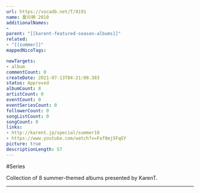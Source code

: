 ```yaml
---
url: https://vocadb.net/T/8191
name: 夏の唄 2010
additionalNames: 
- 
parent: "[[karent-featured-season-albums]]"
related:
- "[[summer]]"
mappedNicoTags:

newTargets:
- album
commentCount: 0
createDate: 2021-07-13T04:21:08.383
status: Approved
albumCount: 8
artistCount: 0
eventCount: 0
eventSeriesCount: 0
followerCount: 0
songListCount: 0
songCount: 0
links: 
- http://karent.jp/special/summer10
- https://www.youtube.com/watch?v=Faf8mj5FqGY
picture: true
descriptionLength: 57
---
```


#Series

Collection of 8 summer-themed albums presented by KarenT.

---

